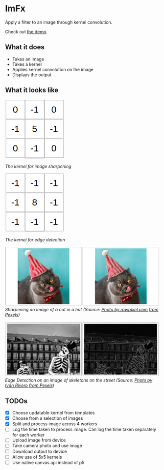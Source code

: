 # ImFx
Apply a filter to an image through kernel convolution.

Check out [the demo](https://mebble.github.io/imfx/).

## What it does
- Takes an image
- Takes a kernel
- Applies kernel convolution on the image
- Displays the output

## What it looks like
![Kernel for image sharpening](docs/sharpen-kernel.png)

*The kernel for image sharpening*

![Kernel for edge detection](docs/edge-kernel.png)

*The kernel for edge detection*

![Sharpening an image of a cat in a hat](docs/cat-example.png)
*Sharpening an image of a cat in a hat* *(Source: [Photo by rawpixel.com from Pexels](https://www.pexels.com/photo/grey-chartreaux-cat-with-red-and-white-party-hat-and-licking-nose-1663417/))*

![Edge Detection on an image of skeletons on the street](docs/bones-example.png)
*Edge Detection on an image of skeletons on the street* *(Source: [Photo by Iván Rivero from Pexels](https://www.pexels.com/photo/monochrome-photo-of-two-skeleton-wearing-hats-1599469/))*

## TODOs
- [x] Choose updatable kernel from templates
- [x] Choose from a selection of images
- [x] Split and process image across 4 workers
- [ ] Log the time taken to process image. Can log the time taken separately for each worker
- [ ] Upload image from device
- [ ] Take camera photo and use image
- [ ] Download output to device
- [ ] Allow use of 5x5 kernels
- [ ] Use native canvas api instead of p5

